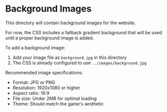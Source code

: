 # Background Images

This directory will contain background images for the website.

For now, the CSS includes a fallback gradient background that will be used until a proper background image is added.

To add a background image:
1. Add your image file as `background.jpg` in this directory
2. The CSS is already configured to use `../images/background.jpg`

Recommended image specifications:
- Format: JPG or PNG
- Resolution: 1920x1080 or higher
- Aspect ratio: 16:9
- File size: Under 2MB for optimal loading
- Theme: Should match the game's aesthetic